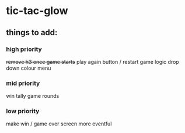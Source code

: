 # tic-tac-glow

## things to add:

### high priority
~~remove h3 once game starts~~
play again button / restart game logic
drop down colour menu

### mid priority
win tally
game rounds

### low priority
make win / game over screen more eventful